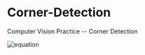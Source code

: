 # Corner-Detection

Computer Vision Practice -- Corner Detection

![equation](http://www.sciweavers.org/upload/Tex2Img_1401305881/render.png)